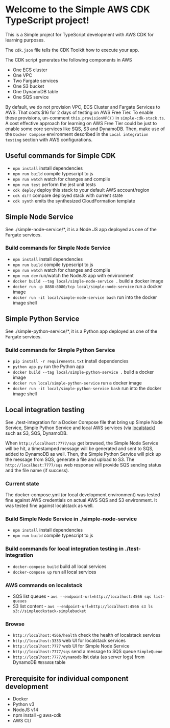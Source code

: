 # Welcome to the Simple AWS CDK TypeScript project!

This is a Simple project for TypeScript development with AWS CDK for learning purposes.

The `cdk.json` file tells the CDK Toolkit how to execute your app.

The CDK script generates the following components in AWS

 * One ECS cluster
 * One VPC
 * Two Fargate services
 * One S3 bucket
 * One DynamoDB table
 * One SQS service

By default, we do not provision VPC, ECS Cluster and Fargate Services to AWS. That costs $16 for 2 days of testing on AWS Free Tier. To enable these provisions, un-comment `this.provisionVPC()` in `simple-cdk-stack.ts`. A cost effective approach for learning on AWS Free Tier could be just to enable some core services like SQS, S3 and DynamoDB. Then, make use of the `Docker Compose` environment described in the `Local integration testing` section with AWS configurations.

## Useful commands for Simple CDK

 * `npm install`     install dependencies
 * `npm run build`   compile typescript to js
 * `npm run watch`   watch for changes and compile
 * `npm run test`    perform the jest unit tests
 * `cdk deploy`      deploy this stack to your default AWS account/region
 * `cdk diff`        compare deployed stack with current state
 * `cdk synth`       emits the synthesized CloudFormation template

## Simple Node Service
See ./simple-node-service/*, it is a Node JS app deployed as one of the Fargate services.

### Build commands for Simple Node Service
 * `npm install`                                                install dependencies
 * `npm run build`                                              compile typescript to js
 * `npm run watch`                                              watch for changes and compile
 * `npm run dev`                                                run/watch the NodeJS app with environment
 * `docker build --tag local/simple-node-service .`             build a docker image
 * `docker run -p 8888:8080/tcp local/simple-node-service`      run a docker image
 * `docker run -it local/simple-node-service bash`              run into the docker image shell

## Simple Python Service
See ./simple-python-service/*, it is a Python app deployed as one of the Fargate services.

### Build commands for Simple Python Service
 * `pip install -r requirements.txt`                  install dependencies
 * `python app.py`                                    run the Python app
 * `docker build --tag local/simple-python-service .` build a docker image
 * `docker run local/simple-python-service`           run a docker image
 * `docker run -it local/simple-python-service bash`  run into the docker image shell

## Local integration testing
See ./test-integration for a Docker Compose file that bring up Simple Node Service, Simple Python Service and local AWS services (via [localstack](https://github.com/localstack/localstack)) such as S3, SQS, DynamoDB.

When `http://localhost:7777/sqs` get browsed, the Simple Node Service will be hit, a timestamped message will be generated and sent to SQS, added to DynamoDB as well. Then, the Simple Python Service will pick up the message from SQS, generate a file and upload to S3. The `http://localhost:7777/sqs` web response will provide SQS sending status and the file name (if success).

### Current state
The docker-compose.yml (or local development environment) was tested fine against AWS credentials on actual AWS SQS and S3 environment. It was tested fine against localstack as well.

### Build Simple Node Service in ./simple-node-service
 * `npm install`    install dependencies
 * `npm run build`  compile typescript to js

### Build commands for local integration testing in ./test-integration
 * `docker-compose build` build all local services
 * `docker-compose up`    run all local services

### AWS commands on localstack
 * SQS list queues - `aws --endpoint-url=http://localhost:4566 sqs list-queues`
 * S3 list content - `aws --endpoint-url=http://localhost:4566 s3 ls s3://simplecdkstack-simplebucket` 

### Browse
 * `http://localhost:4566/health`   check the health of localstack services
 * `http://localhost:3333`          web UI for localstack services
 * `http://localhost:7777`          web UI for Simple Node Service
 * `http://localhost:7777/sqs`      send a message to SQS queue `SimpleQueue`
 * `http://localhost:7777/dynamodb` list data (as server logs) from DynamoDB `MESSAGE` table

## Prerequisite for individual component development
 * Docker
 * Python v3
 * NodeJS v14
 * npm install -g aws-cdk
 * AWS CLI
